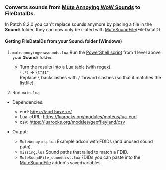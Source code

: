 ### Converts sounds from [Mute Annoying WoW Sounds](https://www.curseforge.com/wow/addons/mute-wow-sounds) to FileDataIDs.

In Patch 8.2.0 you can't replace sounds anymore by placing a file in the **Sound**\ folder, they can now only be muted with [MuteSoundFile](https://wow.gamepedia.com/API_MuteSoundFile)(FileDataID)

#### Getting FileDataIDs from your Sound\ folder (Windows)
1. `muteannoyingwowsounds.lua` Run the [PowerShell script](https://github.com/ketho-wow/MuteAnnoying/blob/master/input/muteannoyingwowsounds.ps1) from 1 level above your **Sound**\ folder.
    * Turn the results into a Lua table (with regex).  
      `(.*)` → `\t"$1",`  
      Replace `\` backslashes with `/` forward slashes (so that it matches the listfile).

2. Run `main.lua`

* Dependencies:
    * curl: https://curl.haxx.se/
    * Lua-cURL: https://luarocks.org/modules/moteus/lua-curl
    * csv: https://luarocks.org/modules/geoffleyland/csv

* Output:
    * `MuteAnnoying.lua` Example addon with FDIDs (and unused sound path).
    * `missing.lua` Sound paths that failed to match a FDID.
    * `MuteSoundFile_soundList.lua` FDIDs you can paste into the [MuteSoundFile](https://github.com/funkydude/MuteSoundFile) addon's savedvariables.

